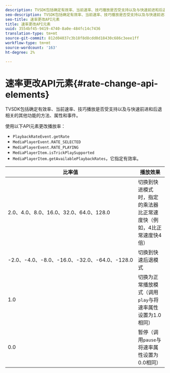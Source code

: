 ```yaml
---
description: TVSDK包括确定有效率、当前速率、技巧播放是否受支持以及与快速前进和后退相关的其他功能的方法、属性和事件。
seo-description: TVSDK包括确定有效率、当前速率、技巧播放是否受支持以及与快速前进和后退相关的其他功能的方法、属性和事件。
seo-title: 速率更改API元素
title: 速率更改API元素
uuid: 3554bf45-9419-4740-8a0e-484fc14c7436
translation-type: tm+mt
source-git-commit: 812d04037c3b18f8d8cdd0d18430c686c3eee1ff
workflow-type: tm+mt
source-wordcount: '163'
ht-degree: 2%

---
```



# 速率更改API元素{#rate-change-api-elements}

TVSDK包括确定有效率、当前速率、技巧播放是否受支持以及与快速前进和后退相关的其他功能的方法、属性和事件。

<!--<a id="section_E5D37C71323947E2AED8B866D9835E31"></a>-->

使用以下API元素更改播放率：

* `PlaybackRateEvent.getRate`
* `MediaPlayerEvent.RATE_SELECTED`
* `MediaPlayerEvent.RATE_PLAYING`
* `MediaPlayerItem.isTrickPlaySupported`
* `MediaPlayerItem.getAvailablePlaybackRates`，它指定有效率。

| 比率值 | 播放效果 |
|---|---|
| 2.0、4.0、8.0、16.0、32.0、64.0、128.0 | 切换到快进模式时，指定的乘法器比正常速度快（例如，4比正常速度快4倍） |
| -2.0、-4.0、-8.0、-16.0、-32.0、-64.0、-128.0 | 切换到快速后退模式 |
| 1.0 | 切换为正常播放模式（调用`play`与将速率属性设置为1.0相同） |
| 0.0 | 暂停（调用`pause`与将速率属性设置为0.0相同） |

